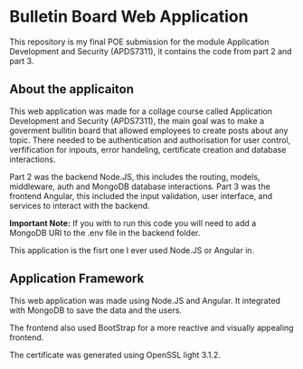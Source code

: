 # Bulletin Board Web Application

This repository is my final POE submission for the module Application Development and Security (APDS7311), it contains the code from part 2 and part 3.

## About the applicaiton

This web application was made for a collage course called Application Development and Security (APDS7311), the main goal was to make a goverment bullitin board that allowed employees to create posts about any topic. There needed to be authentication and authorisation for user control, verfification for inpouts, error handeling, certificate creation and database interactions. 

Part 2 was the backend Node.JS, this includes the routing, models, middleware, auth and MongoDB database interactions. Part 3 was the frontend Angular, this included the input validation, user interface, and services to interact with the backend.

**Important Note:** If you with to run this code you will need to add a MongoDB URl to the .env file in the backend folder.

This application is the fisrt one I ever used Node.JS or Angular in.

## Application Framework

This web application was made using Node.JS and Angular. It integrated with MongoDB to save the data and the users.

The frontend also used BootStrap for a more reactive and visually appealing frontend.

The certificate was generated using OpenSSL light 3.1.2.